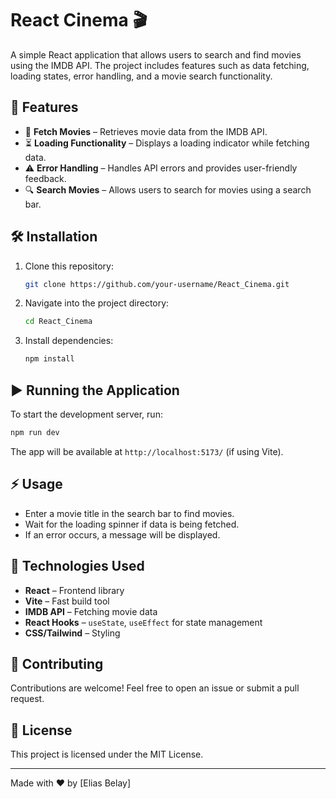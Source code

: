 # React Cinema 🎬

A simple React application that allows users to search and find movies using the IMDB API. The project includes features such as data fetching, loading states, error handling, and a movie search functionality.

## 🚀 Features

- 🎥 **Fetch Movies** – Retrieves movie data from the IMDB API.
- ⏳ **Loading Functionality** – Displays a loading indicator while fetching data.
- ⚠️ **Error Handling** – Handles API errors and provides user-friendly feedback.
- 🔍 **Search Movies** – Allows users to search for movies using a search bar.

## 🛠️ Installation

1. Clone this repository:
   ```bash
   git clone https://github.com/your-username/React_Cinema.git
   ```
2. Navigate into the project directory:
   ```bash
   cd React_Cinema
   ```
3. Install dependencies:
   ```bash
   npm install
   ```

## ▶️ Running the Application

To start the development server, run:

```bash
npm run dev
```

The app will be available at `http://localhost:5173/` (if using Vite).

## ⚡ Usage

- Enter a movie title in the search bar to find movies.
- Wait for the loading spinner if data is being fetched.
- If an error occurs, a message will be displayed.

## 🔧 Technologies Used

- **React** – Frontend library
- **Vite** – Fast build tool
- **IMDB API** – Fetching movie data
- **React Hooks** – `useState`, `useEffect` for state management
- **CSS/Tailwind** – Styling

## 🤝 Contributing

Contributions are welcome! Feel free to open an issue or submit a pull request.

## 📜 License

This project is licensed under the MIT License.

---

Made with ❤️ by [Elias Belay]

